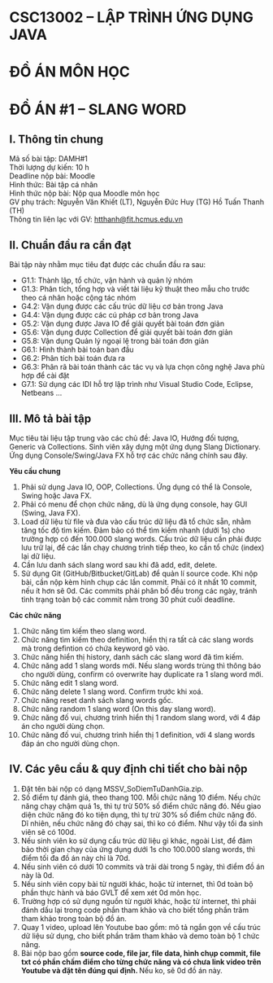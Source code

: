 # CSC13002 – LẬP TRÌNH ỨNG DỤNG JAVA
# ĐỒ ÁN MÔN HỌC
# ĐỒ ÁN #1 – SLANG WORD

## I. Thông tin chung
Mã số bài tập: DAMH#1 <br>
Thời lượng dự kiến: 10 h  <br>
Deadline nộp bài: Moodle  <br>
Hình thức: Bài tập cá nhân  <br>
Hình thức nộp bài: Nộp qua Moodle môn học  <br>
GV phụ trách: Nguyễn Văn Khiết (LT), Nguyễn Đức Huy (TG) Hồ Tuấn Thanh (TH)  <br>
Thông tin liên lạc với GV: htthanh@fit.hcmus.edu.vn

## II. Chuẩn đầu ra cần đạt
Bài tập này nhằm mục tiêu đạt được các chuẩn đầu ra sau:
- G1.1: Thành lập, tổ chức, vận hành và quản lý nhóm
- G1.3: Phân tích, tổng hợp và viết tài liệu kỹ thuật theo mẫu cho trước theo cá
nhân hoặc cộng tác nhóm
- G4.2: Vận dụng được các cấu trúc dữ liệu cơ bản trong Java
- G4.4: Vận dụng được các cú pháp cơ bản trong Java
- G5.2: Vận dụng được Java IO để giải quyết bài toán đơn giản
- G5.6: Vận dụng được Collection để giải quyết bài toán đơn giản
- G5.8: Vận dụng Quản lý ngoại lệ trong bài toán đơn giản
- G6.1: Hình thành bài toán ban đầu
- G6.2: Phân tích bài toán đưa ra
- G6.3: Phân rã bài toán thành các tác vụ và lựa chọn công nghệ Java phù hợp để
cài đặt
- G7.1: Sử dụng các IDI hỗ trợ lập trình như Visual Studio Code, Eclipse, Netbeans
...

## III. Mô tả bài tập
Mục tiêu tài liệu tập trung vào các chủ đề: Java IO, Hướng đối tượng, Generic và
Collections. Sinh viên xây dựng một ứng dụng Slang Dictionary. Ứng dụng
Console/Swing/Java FX hỗ trợ các chức năng chính sau đây.

<b> Yêu cầu chung </b>

1. Phải sử dụng Java IO, OOP, Collections. Ứng dụng có thể là Console, Swing hoặc
Java FX.
2. Phải có menu để chọn chức năng, dù là ứng dụng console, hay GUI (Swing, Java
FX).
3. Load dữ liệu từ file và đưa vào cấu trúc dữ liệu đã tổ chức sẵn, nhằm tăng tốc độ tìm
kiếm. Đảm bảo có thể tìm kiếm nhanh (dưới 1s) cho trường hợp có đến 100.000 slang
words. Cấu trúc dữ liệu cần phải được lưu trữ lại, để các lần chạy chương trình tiếp theo, ko
cần tổ chức (index) lại dữ liệu.
4. Cần lưu danh sách slang word sau khi đã add, edit, delete.
5. Sử dụng Git (GitHub/Bitbucket/GitLab) để quản lí source code. Khi nộp bài, cần nộp
kèm hình chụp các lần commit. Phải có ít nhất 10 commit, nếu ít hơn sẽ 0d. Các commits
phải phân bố đều trong các ngày, tránh tình trạng toàn bộ các commit nằm trong 30 phút
cuối deadline.

<b>Các chức năng </b>

1. Chức năng tìm kiếm theo slang word.
2. Chức năng tìm kiếm theo definition, hiển thị ra tất cả các slang words mà trong
defintion có chứa keyword gõ vào.
3. Chức năng hiển thị history, danh sách các slang word đã tìm kiếm.
4. Chức năng add 1 slang words mới. Nếu slang words trùng thì thông báo cho người
dùng, confirm có overwrite hay duplicate ra 1 slang word mới.
5. Chức năng edit 1 slang word.
6. Chức năng delete 1 slang word. Confirm trước khi xoá.
7. Chức năng reset danh sách slang words gốc.
8. Chức năng random 1 slang word (On this day slang word).
9. Chức năng đố vui, chương trình hiển thị 1 random slang word, với 4 đáp án cho
người dùng chọn.
10. Chức năng đố vui, chương trình hiển thị 1 definition, với 4 slang words đáp án cho
người dùng chọn.

## IV. Các yêu cầu & quy định chi tiết cho bài nộp

1. Đặt tên bài nộp có dạng MSSV_SoDiemTuDanhGia.zip.
2. Số điểm tự đánh giá, theo thang 100. Mỗi chức năng 10 điểm. Nếu chức năng chạy
chậm quá 1s, thì tự trừ 50% số điểm chức năng đó. Nếu giao diện chức năng đó ko tiện
dụng, thì tự trừ 30% số điểm chức năng đó. Dĩ nhiên, nếu chức năng đó chạy sai, thì ko có
điểm. Như vậy tối đa sinh viên sẽ có 100d.
3. Nếu sinh viên ko sử dụng cấu trúc dữ liệu gì khác, ngoài List, để đảm bảo thời gian
chạy của ứng dụng dưới 1s cho 100.000 slang words, thì điểm tối đa đồ án này chỉ là 70d.
4. Nếu sinh viên có dưới 10 commits và trải dài trong 5 ngày, thì điểm đồ án này là 0d.
5. Nếu sinh viên copy bài từ người khác, hoặc từ internet, thì 0d toàn bộ phần thực
hành và báo GVLT để xem xét 0d môn học.
6. Trường hợp có sử dụng nguồn từ người khác, hoặc từ internet, thì phải đánh dấu lại
trong code phần tham khảo và cho biết tổng phần trăm tham khảo trong toàn bộ đồ án.
7. Quay 1 video, upload lên Youtube bao gồm: mô tả ngắn gọn về cấu trúc dữ liệu sử
dụng, cho biết phần trăm tham khảo và demo toàn bộ 1 chức năng.
8. Bài nộp bao gồm <b> source code, file jar, file data, hình chụp commit, file txt có
phần chấm điểm cho từng chức năng và có chưa link video trên Youtube và đặt tên
đúng qui định. </b> Nếu ko, sẽ 0d đồ án này.